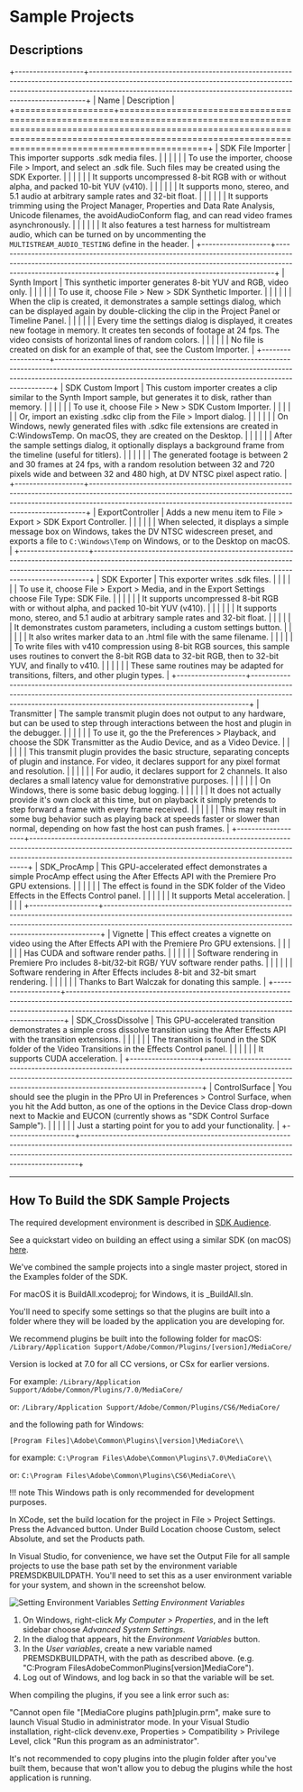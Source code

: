 # Sample Projects

## Descriptions

+-------------------+-----------------------------------------------------------------------------------------------------------------------------------------------------------------------------------------------------------------------------------------+
|       Name        |                                                                                                               Description                                                                                                               |
+===================+=========================================================================================================================================================================================================================================+
| SDK File Importer | This importer supports .sdk media files.                                                                                                                                                                                                |
|                   |                                                                                                                                                                                                                                         |
|                   | To use the importer, choose File > Import, and select an .sdk file. Such files may be created using the SDK Exporter.                                                                                                                   |
|                   |                                                                                                                                                                                                                                         |
|                   | It supports uncompressed 8-bit RGB with or without alpha, and packed 10-bit YUV (v410).                                                                                                                                                 |
|                   |                                                                                                                                                                                                                                         |
|                   | It supports mono, stereo, and 5.1 audio at arbitrary sample rates and 32-bit float.                                                                                                                                                     |
|                   |                                                                                                                                                                                                                                         |
|                   | It supports trimming using the Project Manager, Properties and Data Rate Analysis, Unicode filenames, the avoidAudioConform flag, and can read video frames asynchronously.                                                             |
|                   |                                                                                                                                                                                                                                         |
|                   | It also features a test harness for multistream audio, which can be turned on by uncommenting the `MULTISTREAM_AUDIO_TESTING` define in the header.                                                                                     |
+-------------------+-----------------------------------------------------------------------------------------------------------------------------------------------------------------------------------------------------------------------------------------+
| Synth Import      | This synthetic importer generates 8-bit YUV and RGB, video only.                                                                                                                                                                        |
|                   |                                                                                                                                                                                                                                         |
|                   | To use it, choose File > New > SDK Synthetic Importer.                                                                                                                                                                                  |
|                   |                                                                                                                                                                                                                                         |
|                   | When the clip is created, it demonstrates a sample settings dialog, which can be displayed again by double-clicking the clip in the Project Panel or Timeline Panel.                                                                    |
|                   |                                                                                                                                                                                                                                         |
|                   | Every time the settings dialog is displayed, it creates new footage in memory. It creates ten seconds of footage at 24 fps. The video consists of horizontal lines of random colors.                                                    |
|                   |                                                                                                                                                                                                                                         |
|                   | No file is created on disk for an example of that, see the Custom Importer.                                                                                                                                                             |
+-------------------+-----------------------------------------------------------------------------------------------------------------------------------------------------------------------------------------------------------------------------------------+
| SDK Custom Import | This custom importer creates a clip similar to the Synth Import sample, but generates it to disk, rather than memory.                                                                                                                   |
|                   |                                                                                                                                                                                                                                         |
|                   | To use it, choose File > New > SDK Custom Importer.                                                                                                                                                                                     |
|                   |                                                                                                                                                                                                                                         |
|                   | Or, import an existing .sdkc clip from the File > Import dialog.                                                                                                                                                                        |
|                   |                                                                                                                                                                                                                                         |
|                   | On Windows, newly generated files with .sdkc file extensions are created in C:WindowsTemp. On macOS, they are created on the Desktop.                                                                                                   |
|                   |                                                                                                                                                                                                                                         |
|                   | After the sample settings dialog, it optionally displays a background frame from the timeline (useful for titlers).                                                                                                                     |
|                   |                                                                                                                                                                                                                                         |
|                   | The generated footage is between 2 and 30 frames at 24 fps, with a random resolution between 32 and 720 pixels wide and between 32 and 480 high, at DV NTSC pixel aspect ratio.                                                         |
+-------------------+-----------------------------------------------------------------------------------------------------------------------------------------------------------------------------------------------------------------------------------------+
| ExportController  | Adds a new menu item to File > Export > SDK Export Controller.                                                                                                                                                                          |
|                   |                                                                                                                                                                                                                                         |
|                   | When selected, it displays a simple message box on Windows, takes the DV NTSC widescreen preset, and exports a file to `C:\Windows\Temp` on Windows, or to the Desktop on macOS.                                                        |
+-------------------+-----------------------------------------------------------------------------------------------------------------------------------------------------------------------------------------------------------------------------------------+
| SDK Exporter      | This exporter writes .sdk files.                                                                                                                                                                                                        |
|                   |                                                                                                                                                                                                                                         |
|                   | To use it, choose File > Export > Media, and in the Export Settings choose File Type: SDK File.                                                                                                                                         |
|                   |                                                                                                                                                                                                                                         |
|                   | It supports uncompressed 8-bit RGB with or without alpha, and packed 10-bit YUV (v410).                                                                                                                                                 |
|                   |                                                                                                                                                                                                                                         |
|                   | It supports mono, stereo, and 5.1 audio at arbitrary sample rates and 32-bit float.                                                                                                                                                     |
|                   |                                                                                                                                                                                                                                         |
|                   | It demonstrates custom parameters, including a custom settings button.                                                                                                                                                                  |
|                   |                                                                                                                                                                                                                                         |
|                   | It also writes marker data to an .html file with the same filename.                                                                                                                                                                     |
|                   |                                                                                                                                                                                                                                         |
|                   | To write files with v410 compression using 8-bit RGB sources, this sample uses routines to convert the 8-bit RGB data to 32-bit RGB, then to 32-bit YUV, and finally to v410.                                                           |
|                   |                                                                                                                                                                                                                                         |
|                   | These same routines may be adapted for transitions, filters, and other plugin types.                                                                                                                                                    |
+-------------------+-----------------------------------------------------------------------------------------------------------------------------------------------------------------------------------------------------------------------------------------+
| Transmitter       | The sample transmit plugin does not output to any hardware, but can be used to step through interactions between the host and plugin in the debugger.                                                                                   |
|                   |                                                                                                                                                                                                                                         |
|                   | To use it, go the the Preferences > Playback, and choose the SDK Transmitter as the Audio Device, and as a Video Device.                                                                                                                |
|                   |                                                                                                                                                                                                                                         |
|                   | This transmit plugin provides the basic structure, separating concepts of plugin and instance. For video, it declares support for any pixel format and resolution.                                                                      |
|                   |                                                                                                                                                                                                                                         |
|                   | For audio, it declares support for 2 channels. It also declares a small latency value for demonstrative purposes.                                                                                                                       |
|                   |                                                                                                                                                                                                                                         |
|                   | On Windows, there is some basic debug logging.                                                                                                                                                                                          |
|                   |                                                                                                                                                                                                                                         |
|                   | It does not actually provide it's own clock at this time, but on playback it simply pretends to step forward a frame with every frame received.                                                                                         |
|                   |                                                                                                                                                                                                                                         |
|                   | This may result in some bug behavior such as playing back at speeds faster or slower than normal, depending on how fast the host can push frames.                                                                                       |
+-------------------+-----------------------------------------------------------------------------------------------------------------------------------------------------------------------------------------------------------------------------------------+
| SDK_ProcAmp       | This GPU-accelerated effect demonstrates a simple ProcAmp effect using the After Effects API with the Premiere Pro GPU extensions.                                                                                                      |
|                   |                                                                                                                                                                                                                                         |
|                   | The effect is found in the SDK folder of the Video Effects in the Effects Control panel.                                                                                                                                                |
|                   |                                                                                                                                                                                                                                         |
|                   | It supports Metal acceleration.                                                                                                                                                                                                         |
|                   |                                                                                                                                                                                                                                         |
+-------------------+-----------------------------------------------------------------------------------------------------------------------------------------------------------------------------------------------------------------------------------------+
| Vignette          | This effect creates a vignette on video using the After Effects API with the Premiere Pro GPU extensions.                                                                                                                               |
|                   |                                                                                                                                                                                                                                         |
|                   | Has CUDA and software render paths.                                                                                                                                                                                                     |
|                   |                                                                                                                                                                                                                                         |
|                   | Software rendering in Premiere Pro includes 8-bit/32-bit RGB/ YUV software render paths.                                                                                                                                                |
|                   |                                                                                                                                                                                                                                         |
|                   | Software rendering in After Effects includes 8-bit and 32-bit smart rendering.                                                                                                                                                          |
|                   |                                                                                                                                                                                                                                         |
|                   | Thanks to Bart Walczak for donating this sample.                                                                                                                                                                                        |
+-------------------+-----------------------------------------------------------------------------------------------------------------------------------------------------------------------------------------------------------------------------------------+
| SDK_CrossDissolve | This GPU-accelerated transition demonstrates a simple cross dissolve transition using the After Effects API with the transition extensions.                                                                                             |
|                   |                                                                                                                                                                                                                                         |
|                   | The transition is found in the SDK folder of the Video Transitions in the Effects Control panel.                                                                                                                                        |
|                   |                                                                                                                                                                                                                                         |
|                   | It supports CUDA acceleration.                                                                                                                                                                                                          |
+-------------------+-----------------------------------------------------------------------------------------------------------------------------------------------------------------------------------------------------------------------------------------+
| ControlSurface    | You should see the plugin in the PPro UI in Preferences > Control Surface, when you hit the Add button, as one of the options in the Device Class drop-down next to Mackie and EUCON (currently shows as "SDK Control Surface Sample"). |
|                   |                                                                                                                                                                                                                                         |
|                   | Just a starting point for you to add your functionality.                                                                                                                                                                                |
+-------------------+-----------------------------------------------------------------------------------------------------------------------------------------------------------------------------------------------------------------------------------------+

---

## How To Build the SDK Sample Projects

The required development environment is described in [SDK Audience](sdk-audience.md).

See a quickstart video on building an effect using a similar SDK (on macOS) [here](https://assets.adobe.com/public/08c43fb7-4633-4007-5201-b3b77405d770?scid=social_20180227_75678337).

We've combined the sample projects into a single master project, stored in the Examples folder of the SDK.

For macOS it is BuildAll.xcodeproj; for Windows, it is \_BuildAll.sln.

You'll need to specify some settings so that the plugins are built into a folder where they will be loaded by the application you are developing for.

We recommend plugins be built into the following folder for macOS: `/Library/Application Support/Adobe/Common/Plugins/[version]/MediaCore/`

Version is locked at 7.0 for all CC versions, or CSx for earlier versions.

For example: `/Library/Application Support/Adobe/Common/Plugins/7.0/MediaCore/`

or: `/Library/Application Support/Adobe/Common/Plugins/CS6/MediaCore/`

and the following path for Windows:

`[Program Files]\Adobe\Common\Plugins\[version]\MediaCore\\`

for example: `C:\Program Files\Adobe\Common\Plugins\7.0\MediaCore\\`

or: `C:\Program Files\Adobe\Common\Plugins\CS6\MediaCore\\`

!!! note
    This Windows path is only recommended for development purposes.

In XCode, set the build location for the project in File > Project Settings. Press the Advanced button. Under Build Location choose Custom, select Absolute, and set the Products path.

In Visual Studio, for convenience, we have set the Output File for all sample projects to use the base path set by the environment variable PREMSDKBUILDPATH. You'll need to set this as a user environment variable for your system, and shown in the screenshot below.

![Setting Environment Variables](../_static/env-vars.png "Setting Environment Variables")
*Setting Environment Variables*

1. On Windows, right-click *My Computer > Properties*, and in the left sidebar choose *Advanced System Settings*.
2. In the dialog that appears, hit the *Environment Variables* button.
3. In the *User variables*, create a new variable named PREMSDKBUILDPATH, with the path as described above. (e.g. "C:Program FilesAdobeCommonPlugins[version]MediaCore").
4. Log out of Windows, and log back in so that the variable will be set.

When compiling the plugins, if you see a link error such as:

"Cannot open file "[MediaCore plugins path]plugin.prm", make sure to launch Visual Studio in administrator mode. In your Visual Studio installation, right-click devenv.exe, Properties > Compatibility > Privilege Level, click "Run this program as an administrator".

It's not recommended to copy plugins into the plugin folder after you've built them, because that won't allow you to debug the plugins while the host application is running.
